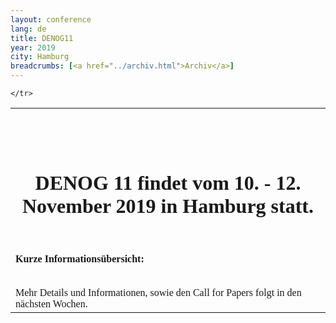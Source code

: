```yaml
---
layout: conference
lang: de
title: DENOG11
year: 2019
city: Hamburg
breadcrumbs: [<a href="../archiv.html">Archiv</a>]
---
```


<table>
    <tr>
        <td valign='top' style='width:70%; font-family:verdana; font-size:12pt;'>
            <br>
            <br>
            <br>
            <center><h1>DENOG 11 findet vom 10. - 12. November 2019 in Hamburg statt.</h1></center>
            <br>
            <br>
            <b>Kurze Informationsübersicht:</b><br>
            <br>
            
<br>
Mehr Details und Informationen, sowie den Call for Papers folgt in den nächsten Wochen.
        </td>

    </tr>

</table>
